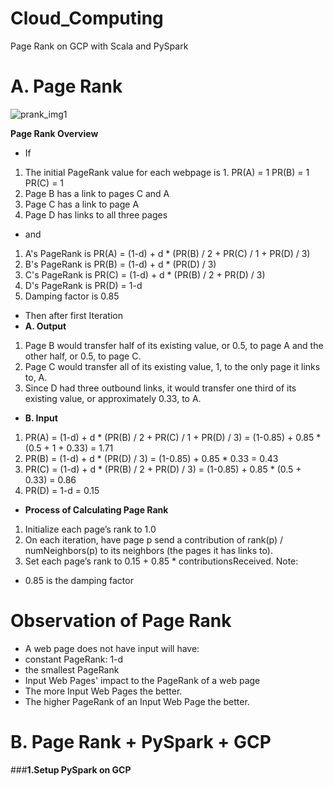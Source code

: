 # Cloud_Computing
Page Rank on GCP with Scala and PySpark
# A. Page Rank
![prank_img1](https://user-images.githubusercontent.com/81246356/200151934-0bad9be0-a16b-4672-9790-779552f96fdb.jpg)

**Page Rank Overview**
- If
1. The initial PageRank value for each webpage is 1.
PR(A) = 1
PR(B) = 1
PR(C) = 1
2. Page B has a link to pages C and A
3. Page C has a link to page A
4. Page D has links to all three pages
- and
1. A's PageRank is
PR(A) = (1-d) + d * (PR(B) / 2 + PR(C) / 1 + PR(D) / 3)
2. B's PageRank is
PR(B) = (1-d) + d * (PR(D) / 3)
3. C's PageRank is
PR(C) = (1-d) + d * (PR(B) / 2 + PR(D) / 3)
4. D's PageRank is
PR(D) = 1-d
5. Damping factor is 0.85

- Then after first Iteration
- **A. Output**
1. Page B would transfer half of its existing value, or 0.5, to page A and the other half, or 0.5, to page C.
2. Page C would transfer all of its existing value, 1, to the only page it links to, A.
3. Since D had three outbound links, it would transfer one third of its existing value, or approximately 0.33, to A.
- **B. Input**
1. PR(A)
= (1-d) + d * (PR(B) / 2 + PR(C) / 1 + PR(D) / 3)
= (1-0.85) + 0.85 * (0.5 + 1 + 0.33)
= 1.71
2. PR(B)
= (1-d) + d * (PR(D) / 3)
= (1-0.85) + 0.85 * 0.33
= 0.43
3. PR(C)
= (1-d) + d * (PR(B) / 2 + PR(D) / 3)
= (1-0.85) + 0.85 * (0.5 + 0.33)
= 0.86
4. PR(D)
= 1-d
= 0.15
- **Process of Calculating Page Rank**
1. Initialize each page’s rank to 1.0
2. On each iteration, have page p send a contribution of rank(p) / numNeighbors(p) to its neighbors (the pages it has links to).
3. Set each page’s rank to 0.15 + 0.85 * contributionsReceived.
Note:
- 0.85 is the damping factor
# **Observation of Page Rank**
- A web page does not have input will have:
- constant PageRank: 1-d
- the smallest PageRank
- Input Web Pages' impact to the PageRank of a web page
- The more Input Web Pages the better.
- The higher PageRank of an Input Web Page the better.
# **B. Page Rank + PySpark + GCP**
###**1.Setup PySpark on GCP**


